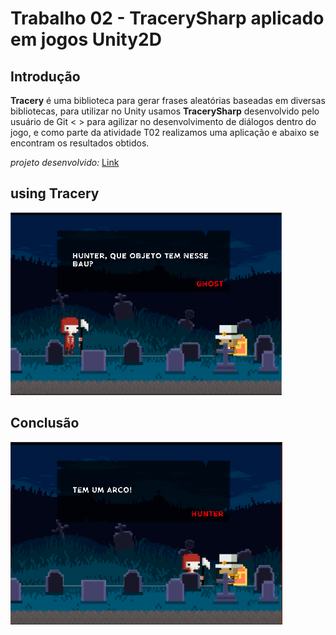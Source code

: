 # Trabalho 02 - TracerySharp aplicado em jogos Unity2D

## **Introdução**
**Tracery** é uma biblioteca para gerar frases aleatórias baseadas em diversas bibliotecas, para utilizar no Unity usamos **TracerySharp** desenvolvido pelo usuário de Git < > para agilizar no desenvolvimento de diálogos dentro do jogo, e como parte da atividade T02 realizamos uma aplicação e abaixo se encontram os resultados obtidos.

_projeto desenvolvido:_ [Link]()

## **using Tracery**
![Resultado](TE02Screenshots/TE02.PNG "Dialogo Inicial")



## **Conclusão** 
![Aplicacao](TE02Screenshots/TE02-01.PNG "Resposta obtida")


